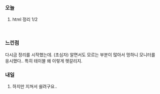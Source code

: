 <h3>오늘</h3>

1. html 정리 1/2

<br/>

<h3>느낀점</h3>
다시금 정리를 시작했는데. (초심자) 알면서도 모르는 부분이 많아서 멍하니 모니터를 응시했다.. 특히 테이블 왜 이렇게 헷갈리지.

<br/>

<h3>내일</h3>

1. 하지만 지쳐서 쉴려구요..
